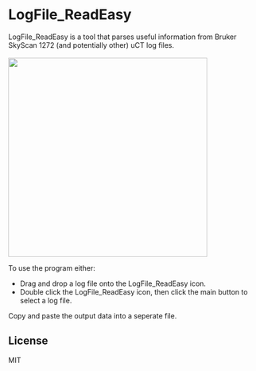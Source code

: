 # LogFile_ReadEasy

LogFile_ReadEasy is a tool that parses useful information from Bruker SkyScan 1272 (and potentially other) uCT log files.
\
\
<img src="https://user-images.githubusercontent.com/70458221/114400217-165de380-9be5-11eb-80a1-1f5bdc15186c.png" width="400"/>

To use the program either:
- Drag and drop a log file onto the LogFile_ReadEasy icon.
- Double click the LogFile_ReadEasy icon, then click the main button to select a log file.


Copy and paste the output data into a seperate file. 

## License

MIT
